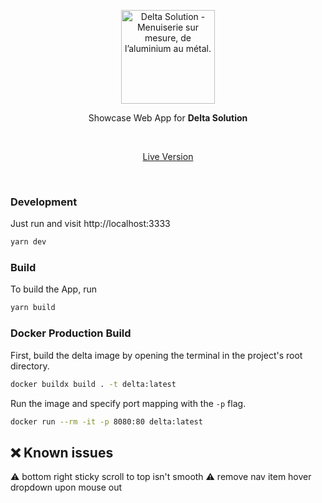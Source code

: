 <p align='center'>
  <img src='https://i.ibb.co/LgGYXgh/delta-solutions-logo.jpg' alt='Delta Solution - Menuiserie sur mesure, de l’aluminium au métal.' width='150'/>
</p>

<p align='center'>
Showcase Web App for <b>Delta Solution</b><br>
</p>

<br>

<p align='center'>
<a href="http://delta-solution.tn/">Live Version</a>
</p>

<br>

### Development

Just run and visit http://localhost:3333

```bash
yarn dev
```

### Build

To build the App, run

```bash
yarn build
```

### Docker Production Build

First, build the delta image by opening the terminal in the project's root directory.

```bash
docker buildx build . -t delta:latest
```

Run the image and specify port mapping with the `-p` flag.

```bash
docker run --rm -it -p 8080:80 delta:latest
```

## ❌ Known issues

⚠️ bottom right sticky scroll to top isn't smooth
⚠️ remove nav item hover dropdown upon mouse out
